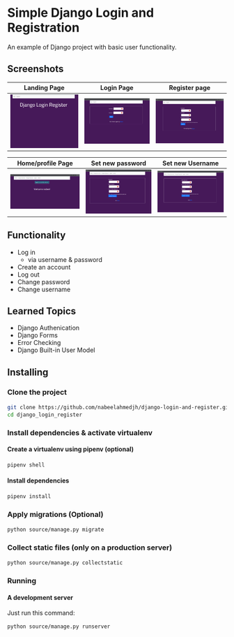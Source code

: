 # Simple Django Login and Registration

An example of Django project with basic user functionality.

## Screenshots

| Landing Page | Login Page | Register page |
| -------|--------------|-----------------|
| <img src="./screenshots/landing_page.png" width="200"> | <img src="./screenshots/login_page.png" width="200"> | <img src="./screenshots/register_page.png" width="200"> |

| Home/profile Page | Set new password | Set new Username |
| ---------------|------------------|-----------------|
| <img src="./screenshots/home_profile_page.png" width="200"> | <img src="./screenshots/change_password_page.png" width="200"> | <img src="./screenshots/change_username_page.png" width="200"> |

## Functionality

- Log in
    - via username & password
- Create an account
- Log out
- Change password
- Change username


## Learned Topics

- Django Authenication
- Django Forms
- Error Checking
- Django Built-in User Model


## Installing

### Clone the project

```bash
git clone https://github.com/nabeelahmedjh/django-login-and-register.git
cd django_login_register
```

### Install dependencies & activate virtualenv

#### Create a virtualenv using pipenv (optional)

```bash
pipenv shell

```

#### Install dependencies

```bash
pipenv install
```

### Apply migrations (Optional)

```bash
python source/manage.py migrate
```

### Collect static files (only on a production server)

```bash
python source/manage.py collectstatic
```

### Running

#### A development server

Just run this command:

```bash
python source/manage.py runserver
```